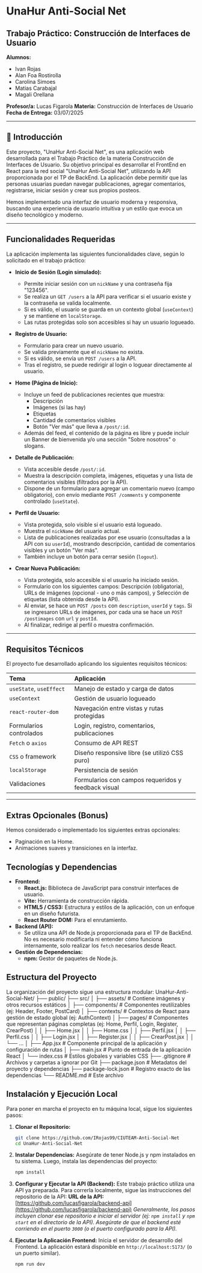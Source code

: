 # UnaHur Anti-Social Net

## Trabajo Práctico: Construcción de Interfaces de Usuario

**Alumnos:**
* Ivan Rojas
* Alan Foa Rostirolla
* Carolina Simoes
* Matias Carabajal
* Magali Orellana

**Profesor/a:** Lucas Figarola
**Materia:** Construcción de Interfaces de Usuario
**Fecha de Entrega:** 03/07/2025

---

## 🚀 Introducción

Este proyecto, "UnaHur Anti-Social Net", es una aplicación web desarrollada para el Trabajo Práctico de la materia Construcción de Interfaces de Usuario. Su objetivo principal es desarrollar el FrontEnd en React para la red social "UnaHur Anti-Social Net", utilizando la API proporcionada por el TP de BackEnd. La aplicación debe permitir que las personas usuarias puedan navegar publicaciones, agregar comentarios, registrarse, iniciar sesión y crear sus propios posteos.

Hemos implementado una interfaz de usuario moderna y responsiva, buscando una experiencia de usuario intuitiva y un estilo que evoca un diseño tecnológico y moderno.

---

## Funcionalidades Requeridas

La aplicación implementa las siguientes funcionalidades clave, según lo solicitado en el trabajo práctico:

* **Inicio de Sesión (Login simulado):**
    * Permite iniciar sesión con un `nickName` y una contraseña fija "123456".
    * Se realiza un `GET /users` a la API para verificar si el usuario existe y la contraseña se valida localmente.
    * Si es válido, el usuario se guarda en un contexto global (`useContext`) y se mantiene en `localStorage`.
    * Las rutas protegidas solo son accesibles si hay un usuario logueado.

* **Registro de Usuario:**
    * Formulario para crear un nuevo usuario.
    * Se valida previamente que el `nickName` no exista.
    * Si es válido, se envía un `POST /users` a la API.
    * Tras el registro, se puede redirigir al login o loguear directamente al usuario.

* **Home (Página de Inicio):**
    * Incluye un feed de publicaciones recientes que muestra:
        * Descripción
        * Imágenes (si las hay)
        * Etiquetas
        * Cantidad de comentarios visibles
        * Botón "Ver más" que lleva a `/post/:id`.
    * Además del feed, el contenido de la página es libre y puede incluir un Banner de bienvenida y/o una sección "Sobre nosotros" o slogans.

* **Detalle de Publicación:**
    * Vista accesible desde `/post/:id`.
    * Muestra la descripción completa, imágenes, etiquetas y una lista de comentarios visibles (filtrados por la API).
    * Dispone de un formulario para agregar un comentario nuevo (campo obligatorio), con envío mediante `POST /comments` y componente controlado (`useState`).

* **Perfil de Usuario:**
    * Vista protegida, solo visible si el usuario está logueado.
    * Muestra el `nickName` del usuario actual.
    * Lista de publicaciones realizadas por ese usuario (consultadas a la API con su `userId`), mostrando descripción, cantidad de comentarios visibles y un botón "Ver más".
    * También incluye un botón para cerrar sesión (`logout`).

* **Crear Nueva Publicación:**
    * Vista protegida, solo accesible si el usuario ha iniciado sesión.
    * Formulario con los siguientes campos: Descripción (obligatoria), URLs de imágenes (opcional - uno o más campos), y Selección de etiquetas (lista obtenida desde la API).
    * Al enviar, se hace un `POST /posts` con `description`, `userId` y `tags`. Si se ingresaron URLs de imágenes, por cada una se hace un `POST /postimages` con `url` y `postId`.
    * Al finalizar, redirige al perfil o muestra confirmación.

---

## Requisitos Técnicos

El proyecto fue desarrollado aplicando los siguientes requisitos técnicos:

| Tema                | Aplicación                                   |
| :------------------ | :------------------------------------------- |
| `useState`, `useEffect` | Manejo de estado y carga de datos            |
| `useContext`        | Gestión de usuario logueado                  |
| `react-router-dom`  | Navegación entre vistas y rutas protegidas   |
| Formularios controlados | Login, registro, comentarios, publicaciones  |
| `Fetch` o `axios`   | Consumo de API REST                          |
| `CSS` o framework   | Diseño responsive libre (se utilizó CSS puro) |
| `localStorage`      | Persistencia de sesión                       |
| Validaciones        | Formularios con campos requeridos y feedback visual |

---

## Extras Opcionales (Bonus)

Hemos considerado o implementado los siguientes extras opcionales:
* Paginación en la Home.
* Animaciones suaves y transiciones en la interfaz.


## Tecnologías y Dependencias

* **Frontend:**
    * **React.js:** Biblioteca de JavaScript para construir interfaces de usuario.
    * **Vite:** Herramienta de construcción rápida.
    * **HTML5 / CSS3:** Estructura y estilos de la aplicación, con un enfoque en un diseño futurista.
    * **React Router DOM:** Para el enrutamiento.
* **Backend (API):**
    * Se utiliza una API de Node.js proporcionada para el TP de BackEnd. No es necesario modificarla ni entender cómo funciona internamente, solo realizar los `fetch` necesarios desde React.
* **Gestión de Dependencias:**
    * **npm:** Gestor de paquetes de Node.js.

## Estructura del Proyecto

La organización del proyecto sigue una estructura modular:
UnaHur-Anti-Social-Net/
├── public/
├── src/
│   ├── assets/              # Contiene imágenes y otros recursos estáticos
│   ├── components/          # Componentes reutilizables (ej: Header, Footer, PostCard)
│   ├── contexts/            # Contextos de React para gestión de estado global (ej: AuthContext)
│   ├── pages/               # Componentes que representan páginas completas (ej: Home, Perfil, Login, Register, CrearPost)
│   │   ├── Home.jsx
│   │   ├── Home.css
│   │   ├── Perfil.jsx
│   │   ├── Perfil.css
│   │   ├── Login.jsx
│   │   ├── Register.jsx
│   │   ├── CrearPost.jsx
│   │   └── ...
│   ├── App.jsx              # Componente principal de la aplicación y configuración de rutas
│   ├── main.jsx             # Punto de entrada de la aplicación React
│   └── index.css            # Estilos globales y variables CSS
├── .gitignore               # Archivos y carpetas a ignorar por Git
├── package.json             # Metadatos del proyecto y dependencias
├── package-lock.json        # Registro exacto de las dependencias
└── README.md                # Este archivo

## Instalación y Ejecución Local

Para poner en marcha el proyecto en tu máquina local, sigue los siguientes pasos:

1.  **Clonar el Repositorio:**
    ```bash
    git clone https://github.com/IRojas99/CIUTEAM-Anti-Social-Net
    cd UnaHur-Anti-Social-Net
    ```


2.  **Instalar Dependencias:**
    Asegúrate de tener Node.js y npm instalados en tu sistema. Luego, instala las dependencias del proyecto:
    ```bash
    npm install
    ```

3.  **Configurar y Ejecutar la API (Backend):**
    Este trabajo práctico utiliza una API ya preparada. Para correrla localmente, sigue las instrucciones del repositorio de la API:
    **URL de la API:** [https://github.com/lucasfigarola/backend-api](https://github.com/lucasfigarola/backend-api)
    *Generalmente, los pasos incluyen clonar ese repositorio e iniciar el servidor (ej: `npm install` y `npm start` en el directorio de la API). Asegúrate de que el backend esté corriendo en el puerto `3000` (o el puerto configurado para la API).*

4.  **Ejecutar la Aplicación Frontend:**
    Inicia el servidor de desarrollo del Frontend. La aplicación estará disponible en `http://localhost:5173/` (o un puerto similar).
    ```bash
    npm run dev
    ```

